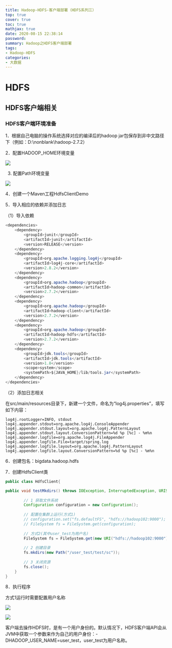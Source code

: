 ```yaml
---
title: Hadoop-HDFS-客户端部署（HDFS系列三）
top: true
cover: true
toc: true
mathjax: true
date: 2020-08-15 22:38:14
password:
summary: Hadoop之HDFS客户端部署
tags:
- Hadoop-HDFS
categories:
- 大数据
---
```


# HDFS

## HDFS客户端相关

### HDFS客户端环境准备

1．根据自己电脑的操作系统选择对应的编译后的hadoop jar包保存到非中文路径下（例如：D:\nonblank\hadoop-2.7.2）

2．配置HADOOP_HOME环境变量

![](1.png)

3. 配置Path环境变量

![](2.png)

4．创建一个Maven工程HdfsClientDemo

5．导入相应的依赖并添加日志

（1）导入依赖

```java
<dependencies>
	<dependency>
        <groupId>junit</groupId>
        <artifactId>junit</artifactId>
        <version>RELEASE</version>
    </dependency>
    <dependency>
        <groupId>org.apache.logging.log4j</groupId>
        <artifactId>log4j-core</artifactId>
        <version>2.8.2</version>
    </dependency>
    <dependency>
        <groupId>org.apache.hadoop</groupId>
        <artifactId>hadoop-common</artifactId>
        <version>2.7.2</version>
    </dependency>
    <dependency>
        <groupId>org.apache.hadoop</groupId>
        <artifactId>hadoop-client</artifactId>
        <version>2.7.2</version>
    </dependency>
    <dependency>
        <groupId>org.apache.hadoop</groupId>
        <artifactId>hadoop-hdfs</artifactId>
        <version>2.7.2</version>
    </dependency>
    <dependency>
        <groupId>jdk.tools</groupId>
        <artifactId>jdk.tools</artifactId>
        <version>1.8</version>
        <scope>system</scope>
        <systemPath>${JAVA_HOME}/lib/tools.jar</systemPath>
    </dependency>
</dependencies>
```

（2）添加日志相关

在src/main/resources目录下，新建一个文件，命名为“log4j.properties”，填写如下内容：

    log4j.rootLogger=INFO, stdout
    log4j.appender.stdout=org.apache.log4j.ConsoleAppender
    log4j.appender.stdout.layout=org.apache.log4j.PatternLayout
    log4j.appender.stdout.layout.ConversionPattern=%d %p [%c] - %m%n
    log4j.appender.logfile=org.apache.log4j.FileAppender
    log4j.appender.logfile.File=target/spring.log
    log4j.appender.logfile.layout=org.apache.log4j.PatternLayout
    log4j.appender.logfile.layout.ConversionPattern=%d %p [%c] - %m%n

6．创建包名：bigdata.hadoop.hdfs

7．创建HdfsClient类

```java
public class HdfsClient{	

public void testMkdirs() throws IOException, InterruptedException, URISyntaxException{
		
		// 1 获取文件系统
		Configuration configuration = new Configuration();
		
		// 配置在集群上运行(方式1)
		// configuration.set("fs.defaultFS", "hdfs://hadoop102:9000");
		// FileSystem fs = FileSystem.get(configuration);
	
		// 方式2(其中user_test为用户名)
		FileSystem fs = FileSystem.get(new URI("hdfs://hadoop102:9000"), configuration, "user_test");
		
		// 2 创建目录
		fs.mkdirs(new Path("/user_test/test/sc"));
		
		// 3 关闭资源
		fs.close();
	}
}
```

8．执行程序

方式1运行时需要配置用户名称

![](3.png)

![](4.png)

客户端去操作HDFS时，是有一个用户身份的。默认情况下，HDFS客户端API会从JVM中获取一个参数来作为自己的用户身份：-DHADOOP_USER_NAME=user_test，user_test为用户名称。